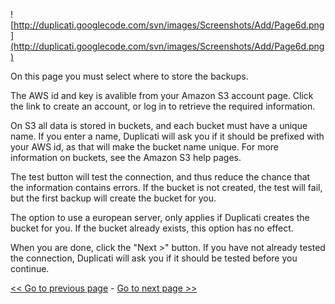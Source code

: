 ![http://duplicati.googlecode.com/svn/images/Screenshots/Add/Page6d.png](http://duplicati.googlecode.com/svn/images/Screenshots/Add/Page6d.png)

On this page you must select where to store the backups.

The AWS id and key is avalible from your Amazon S3 account page.
Click the link to create an account, or log in to retrieve the required information.

On S3 all data is stored in buckets, and each bucket must have a unique name. If you enter a name, Duplicati will ask you if it should be prefixed with your AWS id, as that will make the bucket name unique. For more information on buckets, see the Amazon S3 help pages.

The test button will test the connection, and thus reduce the chance that the information contains errors. If the bucket is not created, the test will fail, but the first backup will create the bucket for you.

The option to use a european server, only applies if Duplicati creates the bucket for you. If the bucket already exists, this option has no effect.

When you are done, click the "Next >" button. If you have not already tested the connection, Duplicati will ask you if it should be tested before you continue.

[<< Go to previous page](AddPage5.md) - [Go to next page >>](AddPage7.md)
